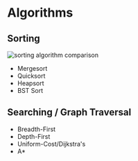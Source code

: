 # Algorithms

## Sorting
![sorting algorithm comparison](https://d262ilb51hltx0.cloudfront.net/max/800/1*w3vKy_JFKd50dixxFkpPPg.png)
* Mergesort
* Quicksort
* Heapsort
* BST Sort

## Searching / Graph Traversal
* Breadth-First
* Depth-First
* Uniform-Cost/Dijkstra's
* A*
